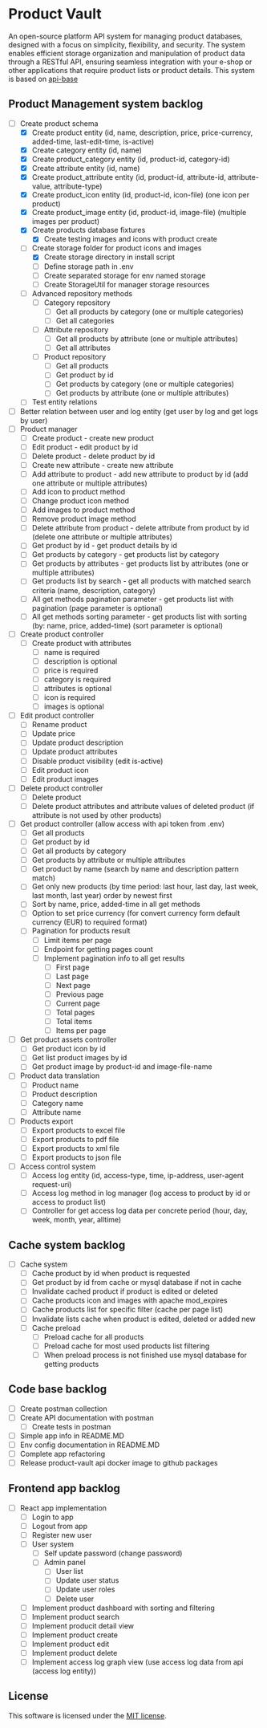 # Product Vault
An open-source platform API system for managing product databases, designed with a focus on simplicity, flexibility, and security. The system enables efficient storage organization and manipulation of product data through a RESTful API, ensuring seamless integration with your e-shop or other applications that require product lists or product details. This system is based on [api-base](https://github.com/lukasbecvar/api-base)

## Product Management system backlog
- [ ] Create product schema
    - [X] Create product entity (id, name, description, price, price-currency, added-time, last-edit-time, is-active)
    - [X] Create category entity (id, name)
    - [X] Create product_category entity (id, product-id, category-id)
    - [X] Create attribute entity (id, name)
    - [X] Create product_attribute entity (id, product-id, attribute-id, attribute-value, attribute-type)
    - [X] Create product_icon entity (id, product-id, icon-file) (one icon per product)
    - [X] Create product_image entity (id, product-id, image-file) (multiple images per product)
    - [X] Create products database fixtures
        - [X] Create testing images and icons with product create
    - [ ] Create storage folder for product icons and images
        - [X] Create storage directory in install script
        - [ ] Define storage path in .env
        - [ ] Create separated storage for env named storage
        - [ ] Create StorageUtil for manager storage resources
    - [ ] Advanced repository methods
        - [ ] Category repository
            - [ ] Get all products by category (one or multiple categories)
            - [ ] Get all categories
        - [ ] Attribute repository
            - [ ] Get all products by attribute (one or multiple attributes)
            - [ ] Get all attributes
        - [ ] Product repository
            - [ ] Get all products
            - [ ] Get product by id
            - [ ] Get products by category (one or multiple categories)
            - [ ] Get products by attribute (one or multiple attributes)
    - [ ] Test entity relations
- [ ] Better relation between user and log entity (get user by log and get logs by user)
- [ ] Product manager
    - [ ] Create product - create new product
    - [ ] Edit product - edit product by id
    - [ ] Delete product - delete product by id
    - [ ] Create new attribute - create new attribute
    - [ ] Add attribute to product - add new attribute to product by id (add one attribute or multiple attributes)
    - [ ] Add icon to product method
    - [ ] Change product icon method
    - [ ] Add images to product method
    - [ ] Remove product image method
    - [ ] Delete attribute from product - delete attribute from product by id (delete one attribute or multiple attributes)
    - [ ] Get product by id - get product details by id
    - [ ] Get products by category - get products list by category
    - [ ] Get products by attributes - get products list by attributes (one or multiple attributes)
    - [ ] Get products list by search - get all products with matched search criteria (name, description, category)
    - [ ] All get methods pagination parameter - get products list with pagination (page parameter is optional)
    - [ ] All get methods sorting parameter - get products list with sorting (by: name, price, added-time) (sort parameter is optional)
- [ ] Create product controller
    - [ ] Create product with attributes
        - [ ] name is required
        - [ ] description is optional
        - [ ] price is required
        - [ ] category is required
        - [ ] attributes is optional
        - [ ] icon is required
        - [ ] images is optional
- [ ] Edit product controller
    - [ ] Rename product
    - [ ] Update price
    - [ ] Update product description
    - [ ] Update product attributes
    - [ ] Disable product visibility (edit is-active)
    - [ ] Edit product icon
    - [ ] Edit product images
- [ ] Delete product controller
    - [ ] Delete product
    - [ ] Delete product attributes and attribute values of deleted product (if attribute is not used by other products)
- [ ] Get product controller (allow access with api token from .env)
    - [ ] Get all products
    - [ ] Get product by id
    - [ ] Get all products by category
    - [ ] Get products by attribute or multiple attributes
    - [ ] Get product by name (search by name and description pattern match)
    - [ ] Get only new products (by time period: last hour, last day, last week, last month, last year) order by newest first
    - [ ] Sort by name, price, added-time in all get methods
    - [ ] Option to set price currency (for convert currency form default currency (EUR) to required format)
    - [ ] Pagination for products result
        - [ ] Limit items per page
        - [ ] Endpoint for getting pages count
        - [ ] Implement pagination info to all get results
            - [ ] First page
            - [ ] Last page
            - [ ] Next page
            - [ ] Previous page
            - [ ] Current page
            - [ ] Total pages
            - [ ] Total items
            - [ ] Items per page
- [ ] Get product assets controller
    - [ ] Get product icon by id
    - [ ] Get list product images by id
    - [ ] Get product image by product-id and image-file-name
- [ ] Product data translation
    - [ ] Product name
    - [ ] Product description
    - [ ] Category name
    - [ ] Attribute name
- [ ] Products export
    - [ ] Export products to excel file
    - [ ] Export products to pdf file 
    - [ ] Export products to xml file
    - [ ] Export products to json file
- [ ] Access control system
    - [ ] Access log entity (id, access-type, time, ip-address, user-agent request-uri)
    - [ ] Access log method in log manager (log access to product by id or access to product list)
    - [ ] Controller for get access log data per concrete period (hour, day, week, month, year, alltime)

## Cache system backlog
- [ ] Cache system
    - [ ] Cache product by id when product is requested
    - [ ] Get product by id from cache or mysql database if not in cache
    - [ ] Invalidate cached product if product is edited or deleted
    - [ ] Cache products icon and images with apache mod_expires
    - [ ] Cache products list for specific filter (cache per page list)
    - [ ] Invalidate lists cache when product is edited, deleted or added new
    - [ ] Cache preload
        - [ ] Preload cache for all products
        - [ ] Preload cache for most used products list filtering
        - [ ] When preload process is not finished use mysql database for getting products

## Code base backlog
- [ ] Create postman collection
- [ ] Create API documentation with postman
    - [ ] Create tests in postman
- [ ] Simple app info in README.MD
- [ ] Env config documentation in README.MD
- [ ] Complete app refactoring
- [ ] Release product-vault api docker image to github packages

## Frontend app backlog
- [ ] React app implementation
    - [ ] Login to app
    - [ ] Logout from app
    - [ ] Register new user
    - [ ] User system
        - [ ] Self update password (change password)
        - [ ] Admin panel
            - [ ] User list
            - [ ] Update user status
            - [ ] Update user roles
            - [ ] Delete user
    - [ ] Implement product dashboard with sorting and filtering
    - [ ] Implement product search
    - [ ] Implement producit detail view
    - [ ] Implement product create
    - [ ] Implement product edit
    - [ ] Implement product delete
    - [ ] Implement access log graph view (use access log data from api (access log entity))

## License
This software is licensed under the [MIT license](https://github.com/lukasbecvar/product-vault/blob/main/LICENSE).
